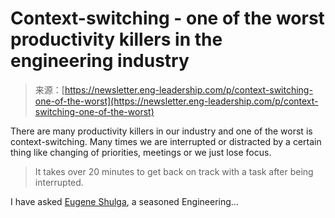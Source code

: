 <!--yml
category: 未分类
date: 2024-05-27 14:47:53
-->

# Context-switching - one of the worst productivity killers in the engineering industry

> 来源：[https://newsletter.eng-leadership.com/p/context-switching-one-of-the-worst](https://newsletter.eng-leadership.com/p/context-switching-one-of-the-worst)

There are many productivity killers in our industry and one of the worst is context-switching. Many times we are interrupted or distracted by a certain thing like changing of priorities, meetings or we just lose focus.

> It takes over 20 minutes to get back on track with a task after being interrupted.

I have asked [Eugene Shulga](https://www.linkedin.com/in/eugenes3/), a seasoned Engineering…